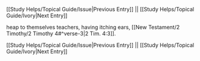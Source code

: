 [[Study Helps/Topical Guide/Issue|Previous Entry]]  ||  [[Study Helps/Topical Guide/Ivory|Next Entry]]

 heap to themselves teachers, having itching ears, [[New Testament/2 Timothy/2 Timothy 4#^verse-3|2 Tim. 4:3]].

[[Study Helps/Topical Guide/Issue|Previous Entry]]  ||  [[Study Helps/Topical Guide/Ivory|Next Entry]]